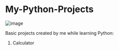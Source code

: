 # My-Python-Projects

![image](https://user-images.githubusercontent.com/39738504/227353321-c177cf46-cd4a-4af9-a1a7-1c429c413372.png)

Basic projects created by me while learning Python:
  1. Calculator

